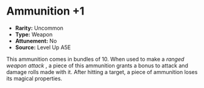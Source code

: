 
# Ammunition +1

* **Rarity:** Uncommon
* **Type:** Weapon
* **Attunement:** No
* **Source:** Level Up A5E


This ammunition comes in bundles of 10\. When used to make a _ranged weapon attack_ , a piece of this ammunition grants a bonus to attack and damage rolls made with it. After hitting a target, a piece of ammunition loses its magical properties.
